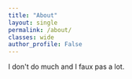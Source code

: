```yaml
---
title: "About"
layout: single
permalink: /about/
classes: wide
author_profile: False
---
```


I don't do much and I faux pas a lot.


